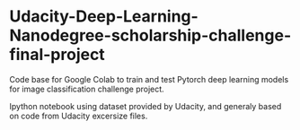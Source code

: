 # Udacity-Deep-Learning-Nanodegree-scholarship-challenge-final-project
Code base for Google Colab to train and test Pytorch deep learning models for image classification challenge project.

Ipython notebook using dataset provided by Udacity, and generaly based on code from Udacity excersize files. 
